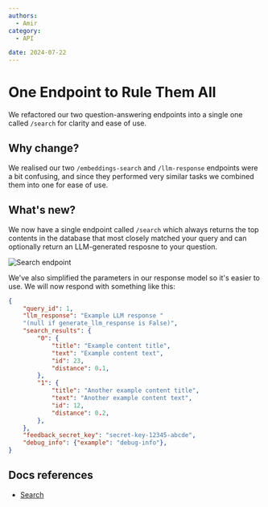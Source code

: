 ```yaml
---
authors:
  - Amir
category:
  - API

date: 2024-07-22
---
```

# One Endpoint to Rule Them All

We refactored our two question-answering endpoints into a single one called `/search` for clarity and ease of use.

<!-- more -->

## Why change?

We realised our two `/embeddings-search` and `/llm-response` endpoints were a bit confusing, and since they performed very similar tasks we combined them into one for ease of use.

## What's new?

We now have a single endpoint called `/search` which always returns the top contents in the database that most
closely matched your query and can optionally return an LLM-generated resposne to your question.

![Search endpoint](../../components/qa-service/search.png)

We've also simplified the parameters in our response model so it's easier to use. We will now respond with something like this:

```json
{
    "query_id": 1,
    "llm_response": "Example LLM response "
    "(null if generate_llm_response is False)",
    "search_results": {
        "0": {
            "title": "Example content title",
            "text": "Example content text",
            "id": 23,
            "distance": 0.1,
        },
        "1": {
            "title": "Another example content title",
            "text": "Another example content text",
            "id": 12,
            "distance": 0.2,
        },
    },
    "feedback_secret_key": "secret-key-12345-abcde",
    "debug_info": {"example": "debug-info"},
}
```

## Docs references

- [Search](../../components/qa-service/search.md)
